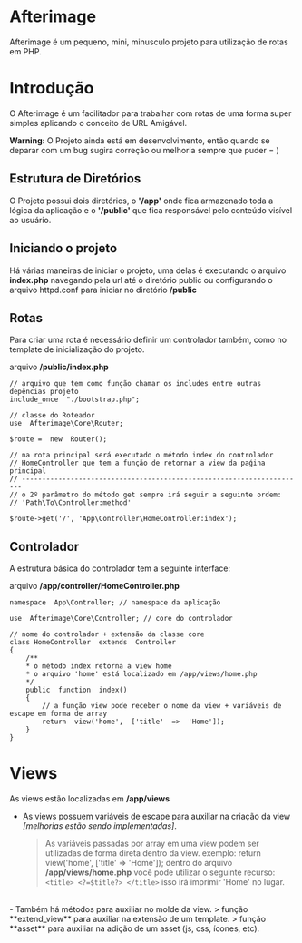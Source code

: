 # Afterimage
Afterimage é um pequeno, mini, minusculo projeto para utilização de rotas em PHP.

# Introdução
O Afterimage é um facilitador para trabalhar com rotas de uma forma super simples aplicando o conceito de URL Amigável.

**Warning:** O Projeto ainda está em desenvolvimento, então quando se deparar com um  bug sugira correção ou melhoria sempre que puder = )  


## Estrutura de Diretórios
O Projeto possui dois diretórios, o **'/app'** onde fica armazenado toda a lógica da aplicação e o **'/public'** que fica responsável pelo conteúdo visível ao usuário.
<br>
## Iniciando o projeto

Há várias maneiras de iniciar o projeto, uma delas é executando o arquivo **index.php** navegando pela url até o diretório public ou configurando o arquivo httpd.conf para iniciar no diretório **/public**

## Rotas

Para criar uma rota é necessário definir um controlador também, como no template de inicialização do projeto.
<br>

arquivo **/public/index.php**
```console
// arquivo que tem como função chamar os includes entre outras depências projeto
include_once  "./bootstrap.php";

// classe do Roteador
use  Afterimage\Core\Router;

$route =  new  Router();

// na rota principal será executado o método index do controlador 
// HomeController que tem a função de retornar a view da paǵina principal
// ----------------------------------------------------------------------
// o 2º parâmetro do método get sempre irá seguir a seguinte ordem:
// 'Path\To\Controller:method'

$route->get('/', 'App\Controller\HomeController:index');
```

## Controlador

A estrutura básica do controlador tem a seguinte interface:
<br>

arquivo **/app/controller/HomeController.php**
```console
namespace  App\Controller; // namespace da aplicação

use  Afterimage\Core\Controller; // core do controlador

// nome do controlador + extensão da classe core
class HomeController  extends  Controller
{
	/**
	* o método index retorna a view home
	* o arquivo 'home' está localizado em /app/views/home.php
	*/
	public  function  index()
	{
		// a função view pode receber o nome da view + variáveis de escape em forma de array
		return  view('home',  ['title'  =>  'Home']);
	}
}
```
# Views


As views estão localizadas em **/app/views**

- As views possuem variáveis de escape para auxiliar na criação da view *[melhorias estão sendo implementadas]*.
	> As variáveis passadas por array em uma view podem ser utilizadas de forma direta dentro da view.
	> exemplo: return view('home', ['title' => 'Home']);
	> dentro do arquivo **/app/views/home.php** você pode utilizar o seguinte recurso: 
	> ```<title> <?=$title?> </title>``` isso irá imprimir 'Home' no lugar.
<br>
- Também há métodos para auxiliar no molde da view.
	> função **extend_view** para auxiliar na extensão de um template.
	> função **asset** para auxiliar na adição de um asset (js, css, ícones, etc).

